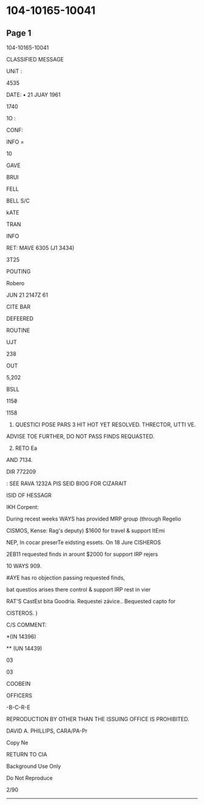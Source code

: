 # 104-10165-10041

## Page 1

104-10165-10041

CLASSIFIED MESSAGE

UNiT :

4535

DATE: • 21 JUAY 1961

1740

1O :

CONF:

INFO =

10

GAVE

BRUI

FELL

BELL S/C

kATE

TRAN

INFO

RET: MAVE 6305 (J1 3434)

3T25

POUTING

Robero

JUN 21 2147Z 61

CITE BAR

DEFEERED

ROUTINE

UJT

238

OUT

5,202

BSLL

115₴

1158

1. QUESTICI POSE PARS 3 HIT HOT YET RESOLVED. THRECTOR, UTTI VE.

ADVISE TOE FURTHER, DO NOT PASS FINDS REQUASTED.

2. RETO Ea

AND 7134.

DIR 772209

: SEE RAVA 1232A PIS SEID BIOG FOR CIZARAIT

ISID OF HESSAGR

IKH Corpent:

During recest weeks WAYS has provided MRP group (through Regelio

CISMOS, Kense: Rag's deputy) $1600 for travel & support ItEmi

NEP, In cocar preserTe eidsting essets. On 18 Jure CISHEROS

2EB11 requested finds in arount $2000 for support IRP rejers

10 WAYS 909.

#AYE has ro objection passing requested finds,

bat questios arises there control & support IRP rest in vier

RAT'S CastEst bita Goodria. Requestei závice.. Bequested capto for

CISTEROS. )

C/S COMMENT:

*(IN 14396)

** (UN 14439)

03

03

COOBEIN

OFFICERS

-B-C-R-E

REPRODUCTION BY OTHER THAN THE ISSUING OFFICE IS PROHIBITED.

DAVID A. PHILLIPS, CARA/PA-Pr

Copy Ne

RETURN TO CIA

Background Use Only

Do Not Reproduce

2/90

---

